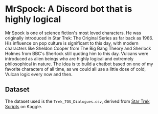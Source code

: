 # MrSpock: A Discord bot that is highly logical 

Mr Spock is one of science fiction's most loved characters. He was originally introduced in Star Trek: The Original Series as far back as 1966. His influence on pop culture is significant to this day, with modern characters like Sheldon Cooper from The Big Bang Theory and Sherlock Holmes from BBC's Sherlock still quoting him to this day. Vulcans were introduced as alien beings who are highly logical and extremely philosophical in nature. The idea is to build a chatbot based on one of my favorite characters of all time, as we could all use a little dose of cold, Vulcan logic every now and then.


## Dataset

The dataset used is the `Trek_TOS_Dialogues.csv`, derived from [Star Trek Scripts](https://www.kaggle.com/gjbroughton/start-trek-scripts) on Kaggle. 

<!-- ## Model(s) Used

This needs to be a description of the model used and a brief overview of how it works in theory (e.g taken of a CNN Model): 

## Future Work
Good ideas or strategies that you were not able to implement which you think can help  improve performance. -->

